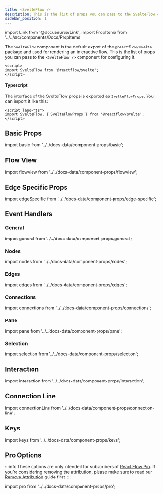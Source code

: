 ```yaml
---
title: <SvelteFlow />
description: This is the list of props you can pass to the SvelteFlow component.
sidebar_position: 1
---
```


import Link from '@docusaurus/Link';
import PropItems from '../../src/components/Docs/PropItems'

The `SvelteFlow` component is the default export of the `@reactflow/svelte` package and used for rendering an interactive flow. This is the list of props you can pass to the `<SvelteFlow />` component for configuring it.

```svelte
<script>
import SvelteFlow from '@reactflow/svelte';
</script>
```

#### Typescript

The interface of the SvelteFlow props is exported as `SvelteFlowProps`. You can import it like this:

```svelte
<script lang="ts">
import SvelteFlow, { SvelteFlowProps } from '@reactflow/svelte';
</script>
```

## Basic Props

import basic from '../../docs-data/component-props/basic';

<PropItems props={basic} />

## Flow View

import flowview from '../../docs-data/component-props/flowview';

<PropItems  props={flowview} />

## Edge Specific Props

import edgeSpecific from '../../docs-data/component-props/edge-specific';

<PropItems  props={edgeSpecific} />

## Event Handlers

### General

import general from '../../docs-data/component-props/general';

<PropItems props={general} />

### Nodes

import nodes from '../../docs-data/component-props/nodes';

<PropItems  props={nodes} />

### Edges

import edges from '../../docs-data/component-props/edges';

<PropItems props={edges} />

### Connections

import connections from '../../docs-data/component-props/connections';

<PropItems props={connections} />

### Pane

import pane from '../../docs-data/component-props/pane';

<PropItems  props={pane} />

### Selection

import selection from '../../docs-data/component-props/selection';

<PropItems  props={selection} />

## Interaction

import interaction from '../../docs-data/component-props/interaction';

<PropItems  props={interaction} />

## Connection Line

import connectionLine from '../../docs-data/component-props/connection-line';

<PropItems  props={connectionLine} />

## Keys

import keys from '../../docs-data/component-props/keys';

<PropItems props={keys} />

## Pro Options

:::info
These options are only intended for subscribers of [React Flow Pro](https://pro.reactflow.dev). If you’re considering removing the attribution, please make sure to read our [Remove Attribution](/docs/guides/remove-attribution) guide first.
:::

import pro from '../../docs-data/component-props/pro';

<PropItems props={pro} />
